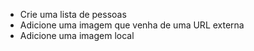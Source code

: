 - Crie uma lista de pessoas
- Adicione uma imagem que venha de uma URL externa
- Adicione uma imagem local
